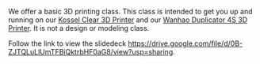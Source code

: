 We offer a basic 3D printing class. This class is intended to get you up and running on our [Kossel Clear 3D Printer](Kossel_Clear.md "wikilink") and our [Wanhao Duplicator 4S 3D Printer](Wanhao_Duplicator_4S "wikilink"). It is not a design or modeling class.

Follow the link to view the slidedeck <https://drive.google.com/file/d/0B-ZJTQLuLlUmTFBiQktrbHF0aG8/view?usp=sharing>.
